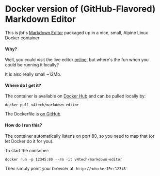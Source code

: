 # Docker version of (GitHub-Flavored) Markdown Editor

This is jbt's [Markdown Editor](https://github.com/jbt/markdown-editor) packaged up in a nice, 
small, Alpine Linux Docker container.


#### Why?

Well, you could visit the live editor [online](http://jbt.github.com/markdown-editor), but 
where's the fun when you could be running it locally?

It is also really small ~12Mb.


#### Where do I get it?

The container is available on [Docker Hub](https://hub.docker.com/r/v4tech/markdown-editor/) 
and can be pulled locally by:
```
docker pull v4tech/markdown-editor
```

The Dockerfile is [on GitHub](https://github.com/v4tech/docker-markdown-editor).


#### How do I run this?

The container automatically listens on port 80, so you need to map that (or let Docker do it 
for you).

To start the container:
```
docker run -p 12345:80 --rm -it v4tech/markdown-editor
```
Then simply point your browser at: `http://<dockerIP>:12345`

